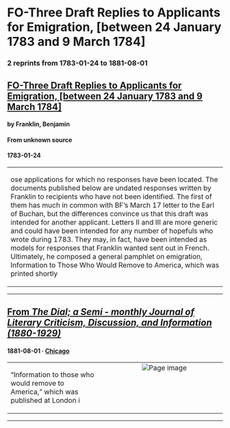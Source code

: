 
# FO-Three Draft Replies to Applicants for Emigration, [between 24 January 1783 and 9 March 1784]

### 2 reprints from 1783-01-24 to 1881-08-01

## [FO-Three Draft Replies to Applicants for Emigration, [between 24 January 1783 and 9 March 1784]](https://founders.archives.gov/documents/Franklin/01-39-02-0016)

#### by Franklin, Benjamin

#### From unknown source

#### 1783-01-24

<table style="width: 100%;"><tr><td style="width: 50%">

ose applications for which no responses have been located. The documents published below are undated responses written by Franklin to recipients who have not been identified. The first of them has much in common with BF’s March 17 letter to the Earl of Buchan, but the differences convince us that this draft was intended for another applicant. Letters II and III are more generic and could have been intended for any number of hopefuls who wrote during 1783. They may, in fact, have been intended as models for responses that Franklin wanted sent out in French. Ultimately, he composed a general pamphlet on emigration, Information to Those Who Would Remove to America, which was printed shortly
</td></tr></table>

---

## [From _The Dial; a Semi - monthly Journal of Literary Criticism, Discussion, and Information (1880-1929)_](https://archive.org/details/sim_dial_1881-08_2_16/page/n3/mode/1up?view=theater)

#### 1881-08-01 &middot; [Chicago](http://dbpedia.org/resource/Chicago)

<table style="width: 100%;"><tr><td style="width: 50%">

  
“Information to those who would remove to  
America,” which was published at London i
</td><td style="width: 50%; max-height: 75%; margin: auto; display: block;">
<img alt="Page image" src="https://iiif.archive.org/iiif/sim_dial_1881-08_2_16&#0036;3/pct:54.760174,34.201389,33.793605,2.430556/600,/0/default.jpg"/>
</td>
</tr></table>

---

